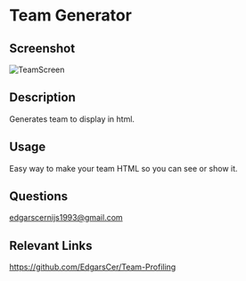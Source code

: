 
  
  # Team Generator 

  ## Screenshot
  
  
  ![TeamScreen](https://user-images.githubusercontent.com/108669663/221974437-a8dd461a-5ec0-44d5-b1be-cc03accef4fb.PNG)


  
  ## Description
  
  Generates team to display in html.
  
  ## Usage
  
  Easy way to make your team HTML so you can see or show it.

  ## Questions
  
  edgarscernijs1993@gmail.com

  ## Relevant Links
  
  https://github.com/EdgarsCer/Team-Profiling

